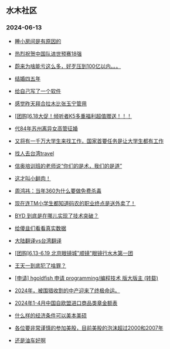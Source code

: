 ## 水木社区 
### 2024-06-13

+ [睡小房间是有原因的](https://www.mysmth.net/nForum/article/Age/20363518)

+ [热烈祝贺中国队进世预赛18强](https://www.mysmth.net/nForum/article/WorldSoccer/18086784)

+ [蔚来为啥能亏这么多，好歹压到100亿以内。。。](https://www.mysmth.net/nForum/article/GreenAuto/1602733)

+ [结婚四五年](https://www.mysmth.net/nForum/article/FamilyLife/1766735142)

+ [给自己写了一个软件](https://www.mysmth.net/nForum/article/Programming/215214)

+ [感觉昨天拜合拉木比张玉宁管用](https://www.mysmth.net/nForum/article/Football/3440716)

+ [[团购]6.18大促！倾听者K5多重福利超值赠送！！！](https://www.mysmth.net/nForum/article/ADAgent_TG/1322361)

+ [代84年苏州离异女高管征婚](https://www.mysmth.net/nForum/article/PieLove/2884628)

+ [又将有一千万大学生来找工作，国家首要任务是让大学生都有工作](https://www.mysmth.net/nForum/article/WorkingLife/65830)

+ [找人去台湾travel](https://www.mysmth.net/nForum/article/Travel/997878)

+ [信奥培训班的老师说“你们的是术，我们的是道”](https://www.mysmth.net/nForum/article/CPlusPlus/429845)

+ [这才叫小鲜肉！](https://www.mysmth.net/nForum/article/FamilyLife/1766739513)

+ [周鸿祎：当年360为什么要做免费杀毒](https://www.mysmth.net/nForum/article/CompMarket/544321777)

+ [现在连TM小学生都知道码农的职业终点是送外卖了！](https://www.mysmth.net/nForum/article/WorkingLife/68505)

+ [BYD 到底是在哪儿实现了技术突破？](https://www.mysmth.net/nForum/article/GreenAuto/1602939)

+ [给傻韭们看看真实数据](https://www.mysmth.net/nForum/article/Stock/10862114)

+ [大陆翻译vs台湾翻译](https://www.mysmth.net/nForum/article/Movielife/10483)

+ [[团购]6.13-6.19 北京眼镜城"顺镜"眼镜行水木第一团](https://www.mysmth.net/nForum/article/ADAgent_TG/1322458)

+ [王天一到底犯了啥罪？](https://www.mysmth.net/nForum/article/XiangQi/218377)

+ [[申请] hgoldfish 申请 programming/编程技术 版大版主 (转载)](https://www.mysmth.net/nForum/article/Programming/215333)

+ [2024年，被围猎收割的中产迎来了终极命运。](https://www.mysmth.net/nForum/article/OurEstate/3007812)

+ [2024年1-4月中国自欧盟进口商品类章金额表](https://www.mysmth.net/nForum/article/AutoWorld/1944852734)

+ [什么样的经济条件可以美本美硕](https://www.mysmth.net/nForum/article/ChildEducation/2402254)

+ [各位要非常谨慎的参加美股，目前美股的泡沫超过2000和2007年](https://www.mysmth.net/nForum/article/Stock/10862200)

+ [还是油车好啊](https://www.mysmth.net/nForum/article/AutoWorld/1944852613)

